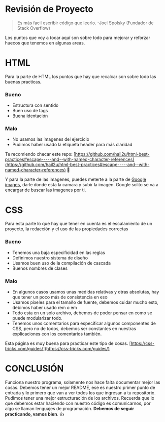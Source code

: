 


# Revisión de Proyecto 


> Es más facil escribir código que leerlo.
> -Joel Spolsky (Fundador de Stack Overflow)

Los puntos que voy a tocar aquí son sobre todo para mejorar y reforzar huecos que tenemos en algunas areas.

# HTML

Para la parte de HTML los puntos que hay que recalcar son sobre todo las buenas practicas.

###  Bueno

- Estructura con sentido
- Buen uso de tags
- Buena identación

### Malo

- No usamos las imagenes del ejercicio
- Pudimos haber usado la etiqueta header para más claridad

Te recomiendo checar este repo:
[https://github.com/hail2u/html-best-practices#escape-----and--with-named-character-references](https://github.com/hail2u/html-best-practices#escape-----and--with-named-character-references)  :eyes:

Y para la parte de las imagenes, puedes meterte a la parte de [Google images](https://www.google.com/imghp?hl=en), darle donde esta la camara y subir la imagen. Google solito se va a encargar de buscar las imagenes por ti.

# CSS

Para esta parte lo que hay que tener en cuenta es el escalamiento de un proyecto, la redacción y el uso de las propiedades correctas

### Bueno

- Tenemos una baja especificidad en las reglas
- Definimos nuestro sistema de diseño
- Usamos buen uso de la compilación de cascada
- Buenos nombres de clases

### Malo

- En algunos casos usamos unas medidas relativas y otras absolutas, hay que tener un poco más de consistencia en eso
- Usamos pixeles para el tamaño de fuente, debemos cuidar mucho esto, debimos haber usado rem o em
- Todo esta en un solo archivo, debemos de poder pensar en como se puede modularizar todo.
- Tenemos unos comentarios para especificar algunos componentes de CSS, pero no de todos, debemos ser constantes en nuestras explicaciones con los comentarios también.

Esta página es muy buena para practicar este tipo de cosas.
[https://css-tricks.com/guides/](https://css-tricks.com/guides/)

# CONCLUSIÓN

Funciona nuestro programa, solamente nos hace falta documentar mejor las cosas.
Debemos tener un mejor README, ese es nuestro primer punto de entrada y lo primero que van a ver todos los que ingresan a tu repositorio.
Pudimos tener una mejor estructuración de los archivos.
Recuerda que lo que debemos estar haciendo con nuestro código es comunicarnos, por algo se llaman lenguajes de programación.
**Debemos de seguir practicando, vamos bien.** :+1:
